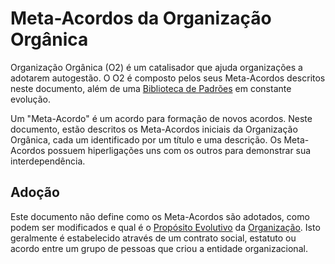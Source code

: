 # Meta-Acordos da Organização Orgânica

Organização Orgânica \(O2\) é um catalisador que ajuda organizações a adotarem autogestão. O O2 é composto pelos seus Meta-Acordos descritos neste documento, além de uma [Biblioteca de Padrões](../biblioteca/README.md) em constante evolução.

Um "Meta-Acordo" é um acordo para formação de novos acordos. Neste documento, estão descritos os Meta-Acordos iniciais da Organização Orgânica, cada um identificado por um título e uma descrição. Os Meta-Acordos possuem hiperligações uns com os outros para demonstrar sua interdependência.

## Adoção

Este documento não define como os Meta-Acordos são adotados, como podem ser modificados e qual é o [Propósito Evolutivo](organizacao.md#proposito-evolutivo) da [Organização](organizacao.md#organizacao). Isto geralmente é estabelecido através de um contrato social, estatuto ou acordo entre um grupo de pessoas que criou a entidade organizacional.
